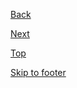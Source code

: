 <p>
    <a class="js-focus-me au-direction-link au-direction-link--dark" href="#">
        Back<span class="au-direction-link__arrow  au-direction-link--left" aria-hidden="true"></span>
    </a>
</p>
<p>
    <a class="js-focus-me au-direction-link au-direction-link--dark " href="#">
        Next<span class="au-direction-link__arrow" aria-hidden="true"></span>
    </a>
</p>
<p>
    <a class="js-focus-me au-direction-link au-direction-link--dark" href="#">
        Top<span class="au-direction-link__arrow au-direction-link__arrow--up" aria-hidden="true"></span>
    </a>
</p>
<p>
    <a class="js-focus-me au-direction-link au-direction-link--dark" href="#">
        Skip to footer<span class="au-direction-link__arrow au-direction-link__arrow--down" aria-hidden="true"></span>
    </a>
</p>
